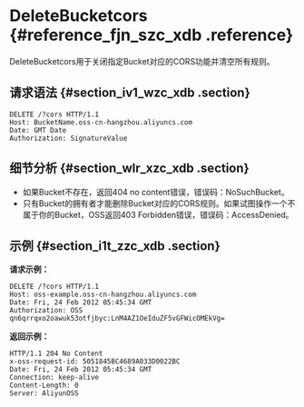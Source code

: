 # DeleteBucketcors {#reference_fjn_szc_xdb .reference}

DeleteBucketcors用于关闭指定Bucket对应的CORS功能并清空所有规则。

## 请求语法 {#section_iv1_wzc_xdb .section}

```
DELETE /?cors HTTP/1.1
Host: BucketName.oss-cn-hangzhou.aliyuncs.com
Date: GMT Date
Authorization: SignatureValue
```

## 细节分析 {#section_wlr_xzc_xdb .section}

-   如果Bucket不存在，返回404 no content错误，错误码：NoSuchBucket。
-   只有Bucket的拥有者才能删除Bucket对应的CORS规则。如果试图操作一个不属于你的Bucket，OSS返回403 Forbidden错误，错误码：AccessDenied。

## 示例 {#section_i1t_zzc_xdb .section}

**请求示例：**

```
DELETE /?cors HTTP/1.1
Host: oss-example.oss-cn-hangzhou.aliyuncs.com  
Date: Fri, 24 Feb 2012 05:45:34 GMT  
Authorization: OSS qn6qrrqxo2oawuk53otfjbyc:LnM4AZ1OeIduZF5vGFWicOMEkVg=
```

**返回示例：**

```
HTTP/1.1 204 No Content 
x-oss-request-id: 5051845BC4689A033D0022BC
Date: Fri, 24 Feb 2012 05:45:34 GMT
Connection: keep-alive
Content-Length: 0  
Server: AliyunOSS
```

